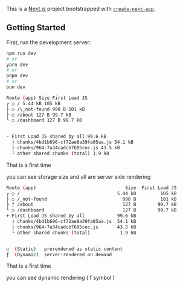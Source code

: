 This is a [Next.js](https://nextjs.org) project bootstrapped with [`create-next-app`](https://nextjs.org/docs/app/api-reference/cli/create-next-app).

## Getting Started

First, run the development server:

```bash
npm run dev
# or
yarn dev
# or
pnpm dev
# or
bun dev
```

```bash
Route (app) Size First Load JS
┌ ○ / 5.44 kB 105 kB
├ ○ /\_not-found 990 B 101 kB
├ ○ /about 127 B 99.7 kB
└ ○ /dashboard 127 B 99.7 kB


- First Load JS shared by all 99.6 kB
  ├ chunks/4bd1b696-cf72ae8a39fa05aa.js 54.1 kB
  ├ chunks/964-7a34cadcb7695cec.js 43.5 kB
  └ other shared chunks (total) 1.9 kB

```

That is a first time

you can see storage size and all are server side rendering

```bash
Route (app)                                 Size  First Load JS
┌ ○ /                                    5.44 kB         105 kB
├ ○ /_not-found                            990 B         101 kB
├ ƒ /about                                 127 B        99.7 kB
└ ○ /dashboard                             127 B        99.7 kB
+ First Load JS shared by all            99.6 kB
  ├ chunks/4bd1b696-cf72ae8a39fa05aa.js  54.1 kB
  ├ chunks/964-7a34cadcb7695cec.js       43.5 kB
  └ other shared chunks (total)           1.9 kB


○  (Static)   prerendered as static content
ƒ  (Dynamic)  server-rendered on demand
```

That is a first time

you can see dynamic rendering ( f symbol )
